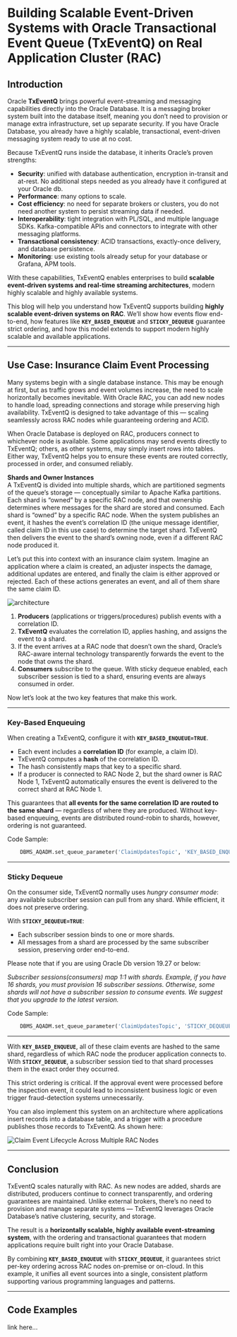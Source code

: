 # Building Scalable Event-Driven Systems with Oracle Transactional Event Queue (TxEventQ) on Real Application Cluster (RAC)

## Introduction

Oracle **TxEventQ** brings powerful event-streaming and messaging capabilities directly into the Oracle Database. It is a messaging broker system built into the database itself, meaning you don’t need to provision or manage extra infrastructure, set up separate security. If you have Oracle Database, you already have a highly scalable, transactional, event-driven messaging system ready to use at no cost.  

Because TxEventQ runs inside the database, it inherits Oracle’s proven strengths:  

- **Security**: unified with database authentication, encryption in-transit and at-rest. No additional steps needed as you already have it configured at your Oracle db.
- **Performance**: many options to scale.
- **Cost efficiency**: no need for separate brokers or clusters, you do not need another system to persist streaming data if needed.
- **Interoperability**: tight integration with PL/SQL, and multiple language SDKs. Kafka-compatible APIs and connectors to integrate with other messaging platforms.  
- **Transactional consistency**: ACID transactions, exactly-once delivery, and database persistence.
- **Monitoring**: use existing tools already setup for your database or Grafana, APM tools.  

With these capabilities, TxEventQ enables enterprises to build **scalable event-driven systems and real-time streaming architectures**, modern highly scalable and highly available systems.

This blog will help you understand how TxEventQ supports building **highly scalable event-driven systems on RAC**. We’ll show how events flow end-to-end, how features like **`KEY_BASED_ENQUEUE`** and **`STICKY_DEQUEUE`** guarantee strict ordering, and how this model extends to support modern highly scalable and available applications.

---

## Use Case: Insurance Claim Event Processing

Many systems begin with a single database instance. This may be enough at first, but as traffic grows and event volumes increase, the need to scale horizontally becomes inevitable. With Oracle RAC, you can add new nodes to handle load, spreading connections and storage while preserving high availability. TxEventQ is designed to take advantage of this — scaling seamlessly across RAC nodes while guaranteeing ordering and ACID.

When Oracle Database is deployed on RAC, producers connect to whichever node is available. Some applications may send events directly to TxEventQ; others, as other systems, may simply insert rows into tables. Either way, TxEventQ helps you to ensure these events are routed correctly, processed in order, and consumed reliably.  

**Shards and Owner Instances**  
A TxEventQ is divided into multiple shards, which are partitioned segments of the queue’s storage — conceptually similar to Apache Kafka partitions. Each shard is “owned” by a specific RAC node, and that ownership determines where messages for the shard are stored and consumed. Each shard is “owned” by a specific RAC node. When the system publishes an event, it hashes the event’s correlation ID (the unique message identifier, called claim ID in this use case) to determine the target shard. TxEventQ then delivers the event to the shard’s owning node, even if a different RAC node produced it.

Let’s put this into context with an insurance claim system. Imagine an application where a claim is created, an adjuster inspects the damage, additional updates are entered, and finally the claim is either approved or rejected. Each of these actions generates an event, and all of them share the same claim ID.  

![architecture](./images/highly-scalable-arch.png)

1. **Producers** (applications or triggers/procedures) publish events with a correlation ID.  
2. **TxEventQ** evaluates the correlation ID, applies hashing, and assigns the event to a shard.
3. If the event arrives at a RAC node that doesn’t own the shard, Oracle’s RAC-aware internal technology transparently forwards the event to the node that owns the shard.  
4. **Consumers** subscribe to the queue. With sticky dequeue enabled, each subscriber session is tied to a shard, ensuring events are always consumed in order.  

Now let’s look at the two key features that make this work.  

---

### Key-Based Enqueuing

When creating a TxEventQ, configure it with **`KEY_BASED_ENQUEUE=TRUE`**.  

- Each event includes a **correlation ID** (for example, a claim ID).  
- TxEventQ computes a **hash** of the correlation ID.  
- The hash consistently maps that key to a specific shard.  
- If a producer is connected to RAC Node 2, but the shard owner is RAC Node 1, TxEventQ automatically ensures the event is delivered to the correct shard at RAC Node 1.  

This guarantees that **all events for the same correlation ID are routed to the same shard** — regardless of where they are produced. Without key-based enqueuing, events are distributed round-robin to shards, however, ordering is not guaranteed.  

Code Sample:

```sql
    DBMS_AQADM.set_queue_parameter('ClaimUpdatesTopic', 'KEY_BASED_ENQUEUE', 1);
```

---

### Sticky Dequeue

On the consumer side, TxEventQ normally uses *hungry consumer mode*: any available subscriber session can pull from any shard. While efficient, it does not preserve ordering.  

With **`STICKY_DEQUEUE=TRUE`**:  

- Each subscriber session binds to one or more shards.  
- All messages from a shard are processed by the same subscriber session, preserving order end-to-end.  

Please note that if you are using Oracle Db version 19.27 or below:

*Subscriber sessions(consumers) map 1:1 with shards. Example, if you have 16 shards, you must provision 16 subscriber sessions. Otherwise, some shards will not have a subscriber session to consume events. We suggest that you upgrade to the latest version.*

Code Sample:

```sql
    DBMS_AQADM.set_queue_parameter('ClaimUpdatesTopic', 'STICKY_DEQUEUE', 1);
```

---

With **`KEY_BASED_ENQUEUE`**, all of these claim events are hashed to the same shard, regardless of which RAC node the producer application connects to. With **`STICKY_DEQUEUE`**, a subscriber session tied to that shard processes them in the exact order they occurred.  

This strict ordering is critical. If the approval event were processed before the inspection event, it could lead to inconsistent business logic or even trigger fraud-detection systems unnecessarily.  

You can also implement this system on an architecture where applications insert records into a database table, and a trigger with a procedure publishes those records to TxEventQ. As shown here:

![Claim Event Lifecycle Across Multiple RAC Nodes](./images/highly-scalable-arch-with-insert.png)

---

## Conclusion

TxEventQ scales naturally with RAC. As new nodes are added, shards are distributed, producers continue to connect transparently, and ordering guarantees are maintained. Unlike external brokers, there’s no need to provision and manage separate systems — TxEventQ leverages Oracle Database’s native clustering, security, and storage.  

The result is a **horizontally scalable, highly available event-streaming system**, with the ordering and transactional guarantees that modern applications require built right into your Oracle Database.  

By combining **`KEY_BASED_ENQUEUE`** with **`STICKY_DEQUEUE`**, it guarantees strict per-key ordering across RAC nodes on-premise or on-cloud. In this example, it unifies all event sources into a single, consistent platform supporting various programming languages and patterns.

---

## Code Examples

link here...
